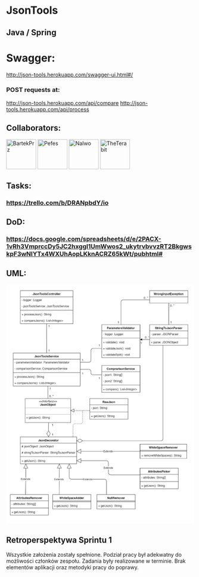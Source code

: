 # JsonTools

## Java / Spring

# Swagger:
http://json-tools.herokuapp.com/swagger-ui.html#/

### POST requests at:
http://json-tools.herokuapp.com/api/compare
http://json-tools.herokuapp.com/api/process

## Collaborators:

<a href="https://github.com/BartekPrz"><img src="https://avatars3.githubusercontent.com/u/38264818?s=400&v=4" title="BartekPrz" width="80" height="80"></a>
<a href="https://github.com/Pefes"><img src="https://avatars2.githubusercontent.com/u/56848101?s=400&v=4" title="Pefes" width="80" height="80"></a>
<a href="https://github.com/NaIwo"><img src="https://avatars3.githubusercontent.com/u/38052250?s=400&v=4" title="NaIwo" width="80" height="80"></a>
<a href="https://github.com/TheTerabit"><img src="https://avatars1.githubusercontent.com/u/36801835?s=400&u=8483c9b9d1d31289f80d06604a22e905b448cf5c&v=4" title="TheTerabit" width="80" height="80"></a>


## Tasks:
### https://trello.com/b/DRANpbdY/io

## DoD:
### https://docs.google.com/spreadsheets/d/e/2PACX-1vRh3VmprccDy5JC2hxggI1UmWwos2_ukytrvbvvzRT2BkgwskpF3wNIYTx4WXUhAopLKknACRZ65kWt/pubhtml#

## UML:
![UML](https://github.com/TheTerabit/JsonTools/blob/dev/UML.png)

## Retroperspektywa Sprintu 1
Wszystkie założenia zostały spełnione. Podział pracy był adekwatny do możliwości członków zespołu. Zadania były realizowane w terminie. Brak elementów aplikacji oraz metodyki pracy do poprawy.
